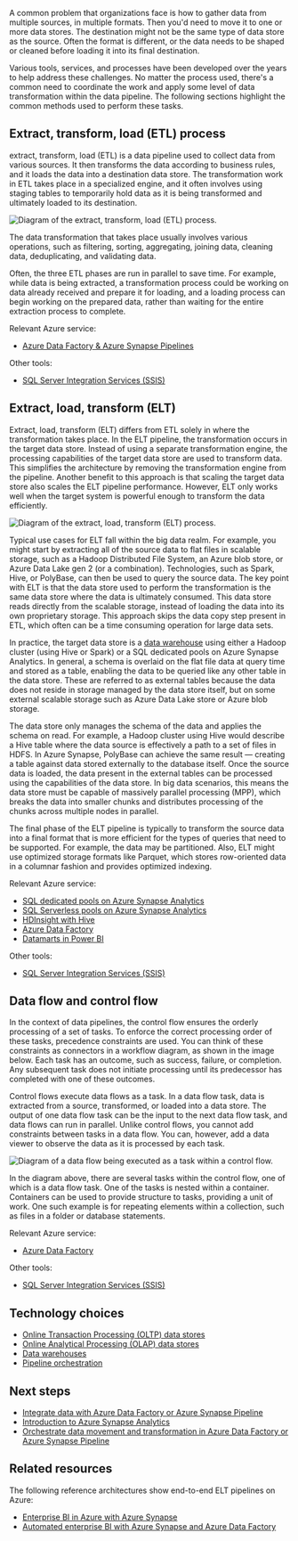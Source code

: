 <!-- cSpell:ignore Oozie HDFS deduplicating -->
A common problem that organizations face is how to gather data from multiple sources, in multiple formats. Then you'd need to move it to one or more data stores. The destination might not be the same type of data store as the source. Often the format is different, or the data needs to be shaped or cleaned before loading it into its final destination.

Various tools, services, and processes have been developed over the years to help address these challenges. No matter the process used, there's a common need to coordinate the work and apply some level of data transformation within the data pipeline. The following sections highlight the common methods used to perform these tasks.

<a name='extract-transform-and-load-etl-process'></a>

## Extract, transform, load (ETL) process

extract, transform, load (ETL) is a data pipeline used to collect data from various sources. It then transforms the data according to business rules, and it loads the data into a destination data store. The transformation work in ETL takes place in a specialized engine, and it often involves using staging tables to temporarily hold data as it is being transformed and ultimately loaded to its destination.

![Diagram of the extract, transform, load (ETL) process.](../images/etl.png)

The data transformation that takes place usually involves various operations, such as filtering, sorting, aggregating, joining data, cleaning data, deduplicating, and validating data.

Often, the three ETL phases are run in parallel to save time. For example, while data is being extracted, a transformation process could be working on data already received and prepare it for loading, and a loading process can begin working on the prepared data, rather than waiting for the entire extraction process to complete.

Relevant Azure service:

- [Azure Data Factory & Azure Synapse Pipelines](/azure/data-factory/concepts-pipelines-activities)

Other tools:

- [SQL Server Integration Services (SSIS)](/sql/integration-services/sql-server-integration-services)

<a name='extract-load-and-transform-elt'></a>

## Extract, load, transform (ELT)

Extract, load, transform (ELT) differs from ETL solely in where the transformation takes place. In the ELT pipeline, the transformation occurs in the target data store. Instead of using a separate transformation engine, the processing capabilities of the target data store are used to transform data. This simplifies the architecture by removing the transformation engine from the pipeline. Another benefit to this approach is that scaling the target data store also scales the ELT pipeline performance. However, ELT only works well when the target system is powerful enough to transform the data efficiently.

![Diagram of the extract, load, transform (ELT) process.](../images/elt.png)

Typical use cases for ELT fall within the big data realm. For example, you might start by extracting all of the source data to flat files in scalable storage, such as a Hadoop Distributed File System, an Azure blob store, or Azure Data Lake gen 2 (or a combination). Technologies, such as Spark, Hive, or PolyBase, can then be used to query the source data. The key point with ELT is that the data store used to perform the transformation is the same data store where the data is ultimately consumed. This data store reads directly from the scalable storage, instead of loading the data into its own proprietary storage. This approach skips the data copy step present in ETL, which often can be a time consuming operation for large data sets.

In practice, the target data store is a [data warehouse](./data-warehousing.yml) using either a Hadoop cluster (using Hive or Spark) or a SQL dedicated pools on Azure Synapse Analytics. In general, a schema is overlaid on the flat file data at query time and stored as a table, enabling the data to be queried like any other table in the data store. These are referred to as external tables because the data does not reside in storage managed by the data store itself, but on some external scalable storage such as Azure Data Lake store or Azure blob storage.

The data store only manages the schema of the data and applies the schema on read. For example, a Hadoop cluster using Hive would describe a Hive table where the data source is effectively a path to a set of files in HDFS. In Azure Synapse, PolyBase can achieve the same result &mdash; creating a table against data stored externally to the database itself. Once the source data is loaded, the data present in the external tables can be processed using the capabilities of the data store. In big data scenarios, this means the data store must be capable of massively parallel processing (MPP), which breaks the data into smaller chunks and distributes processing of the chunks across multiple nodes in parallel.

The final phase of the ELT pipeline is typically to transform the source data into a final format that is more efficient for the types of queries that need to be supported. For example, the data may be partitioned. Also, ELT might use optimized storage formats like Parquet, which stores row-oriented data in a columnar fashion and provides optimized indexing.

Relevant Azure service:

- [SQL dedicated pools on Azure Synapse Analytics](/azure/sql-data-warehouse/sql-data-warehouse-overview-what-is)
- [SQL Serverless pools on Azure Synapse Analytics](/azure/synapse-analytics/get-started-analyze-sql-on-demand)
- [HDInsight with Hive](/azure/hdinsight/hadoop/hdinsight-use-hive)
- [Azure Data Factory](https://azure.microsoft.com/services/data-factory)
- [Datamarts in Power BI](/power-bi/transform-model/datamarts/datamarts-overview)

Other tools:

- [SQL Server Integration Services (SSIS)](/sql/integration-services/sql-server-integration-services)

## Data flow and control flow

In the context of data pipelines, the control flow ensures the orderly processing of a set of tasks. To enforce the correct processing order of these tasks, precedence constraints are used. You can think of these constraints as connectors in a workflow diagram, as shown in the image below. Each task has an outcome, such as success, failure, or completion. Any subsequent task does not initiate processing until its predecessor has completed with one of these outcomes.

Control flows execute data flows as a task. In a data flow task, data is extracted from a source, transformed, or loaded into a data store. The output of one data flow task can be the input to the next data flow task, and data flows can run in parallel. Unlike control flows, you cannot add constraints between tasks in a data flow. You can, however, add a data viewer to observe the data as it is processed by each task.

![Diagram of a data flow being executed as a task within a control flow.](../images/control-flow-data-flow.png)

In the diagram above, there are several tasks within the control flow, one of which is a data flow task. One of the tasks is nested within a container. Containers can be used to provide structure to tasks, providing a unit of work. One such example is for repeating elements within a collection, such as files in a folder or database statements.

Relevant Azure service:

- [Azure Data Factory](https://azure.microsoft.com/services/data-factory)

Other tools:

- [SQL Server Integration Services (SSIS)](/sql/integration-services/sql-server-integration-services)

## Technology choices

- [Online Transaction Processing (OLTP) data stores](./online-transaction-processing.md#oltp-in-azure)
- [Online Analytical Processing (OLAP) data stores](./online-analytical-processing.yml#olap-in-azure)
- [Data warehouses](./data-warehousing.yml)
- [Pipeline orchestration](../technology-choices/pipeline-orchestration-data-movement.md)

## Next steps

- [Integrate data with Azure Data Factory or Azure Synapse Pipeline](/training/modules/data-integration-azure-data-factory)
- [Introduction to Azure Synapse Analytics](/training/modules/introduction-azure-synapse-analytics)
- [Orchestrate data movement and transformation in Azure Data Factory or Azure Synapse Pipeline](/training/modules/orchestrate-data-movement-transformation-azure-data-factory)

## Related resources

The following reference architectures show end-to-end ELT pipelines on Azure:

- [Enterprise BI in Azure with Azure Synapse](/azure/architecture/example-scenario/analytics/enterprise-bi-synapse)
- [Automated enterprise BI with Azure Synapse and Azure Data Factory](../../reference-architectures/data/enterprise-bi-adf.yml)
